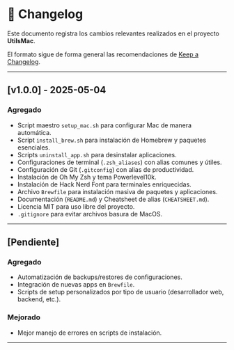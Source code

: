 # 📜 Changelog

Este documento registra los cambios relevantes realizados en el proyecto **UtilsMac**.

El formato sigue de forma general las recomendaciones de [Keep a Changelog](https://keepachangelog.com/es-ES/1.0.0/).

---

## [v1.0.0] - 2025-05-04

### Agregado
- Script maestro `setup_mac.sh` para configurar Mac de manera automática.
- Script `install_brew.sh` para instalación de Homebrew y paquetes esenciales.
- Scripts `uninstall_app.sh` para desinstalar aplicaciones.
- Configuraciones de terminal (`.zsh_aliases`) con alias comunes y útiles.
- Configuración de Git (`.gitconfig`) con alias de productividad.
- Instalación de Oh My Zsh y tema Powerlevel10k.
- Instalación de Hack Nerd Font para terminales enriquecidas.
- Archivo `Brewfile` para instalación masiva de paquetes y aplicaciones.
- Documentación (`README.md`) y Cheatsheet de alias (`CHEATSHEET.md`).
- Licencia MIT para uso libre del proyecto.
- `.gitignore` para evitar archivos basura de MacOS.

---

## [Pendiente]

### Agregado
- Automatización de backups/restores de configuraciones.
- Integración de nuevas apps en `Brewfile`.
- Scripts de setup personalizados por tipo de usuario (desarrollador web, backend, etc.).

### Mejorado
- Mejor manejo de errores en scripts de instalación.

---